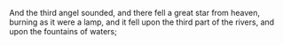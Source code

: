 And the third angel sounded, and there fell a great star from heaven, burning as it were a lamp, and it fell upon the third part of the rivers, and upon the fountains of waters;
